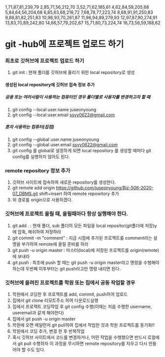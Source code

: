 1,71,87,81,239,79
2,85,71,56,212,70
3,52,71,62,185,61
4,62,84,59,205,68
5,84,64,56,204,68
6,85,63,68,216,72
7,68,78,77,223,74
8,68,91,91,250,83
9,88,81,82,251,83
10,98,93,70,261,87
11,96,94,89,279,93
12,97,87,90,274,91
13,83,70,89,242,80
14,66,57,79,202,67
15,71,80,73,224,74
16,73,56,59,188,62
# git -hub에 프로젝트 업로드 하기

### 최초로 깃허브에 프로젝트 업로드 하기
1. git init : 현재 폴더를 깃허브에 올리기 위한 local repository로 생성

#### 생성된 local repository에 깃허브 접속 정보 추가

##### 공용 또는 여러사람이 사용하는 컴퓨터인 경우 폴더별로 사용자를 변경하고자 할 때
1. git config --local user.name juseonyoung
2. git config --local user.email ssyy0622@gmail.com
 
##### 혼자 사용하는 컴퓨터(집컴)
1. git config --global user.name juseonyoung
2. git config --global user.email ssyy0622@gmail.com
3. git config 를 global로 설정하게 되면 local repository 를 생성할 때마다 git config를
   실행하지 않아도 된다.

### remote repository 정보 추가
1. 깃허브 사이트에 접속하여 새로운 repository를 생성한다.
2. git remote add origin https://github.com/juseonyoung/Biz-506-2020-07_DBMS.git
   shift+insert 하여 remote repowitory 추가
3. 위 경로를 origin으로 사용하겠다. 

### 깃허브에 프로젝트 올릴 때, 올릴때마다 항상 실행해야 한다.
1. git add . : 현재 폴더, sub 폴더의 모든 파일을 local repositor(git폴더에 저장)y에 압축, 해쉬하여 저장하라
2. git commit -m "comment" : 지금 시점에 추가된 프로젝트를 comment라는 설명을 부가하여 remote에 
  							 올릴 준비를 하라
3. git push -u origin master : 마스터(local)에 저장된 프로젝트를 origin(remote)에 보내라 
4. git push : 최초에 push 할 때는 git push -u origin master라고 명령을 수행해야 하는데 
			  두번째 이후부터는 git push라고만 명령 내리면 된다. 

### 깃허브에 올려진 프로젝트를 학원 또는 집에서 공동 작업할 경우
1. 학원에서 코딩한 후 프로젝트를 add, commit, push하여 업로드 
2. 집에서 git clone 리모트주소 하여 다운로드실행
3. 집에서 프로젝트 코딩작업 후 git config 수행(이때는 처음 수행한 username, useremail과 같게 해야한다)
4. 집에서 git push -u origin master
5. 학원에 오면 제일먼저 git pull하여 집에서 작업한 것과 학원 프로젝트를 동기화!!
6. 학원에서 코딩 추가, 변경 한 후 반복작업
7. 혹시 깃허브 사이트에서 코드를 변경하거나, 어떤 작업을 수행했으면 반드시 로컬에서 git pull 수행하자
	이 과정을 무시하면 remote repository를 지우고 다시 만들어야 할 수도 있다.













